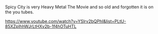 Spicy City is very Heavy Metal The Movie and so old and forgotten it is on the you tubes.

https://www.youtube.com/watch?v=YSlrv2bQPhI&list=PLtU-85XZpIhhWJrLtHXv2b-1f4hOTuHTL